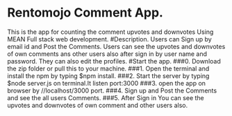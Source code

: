 # Rentomojo Comment App.
This is the app for counting the comment upvotes and downvotes Using MEAN Full stack web development.
#Description.
Users can Sign up by email id and Post the Comments.
Users can see the upvotes and downvotes of own comments ans other users also after sign in by user name and password.
They can also edit the profiles.
#Start the app.
###0. Download the zip folder or pull this to your machine.
###1. Open the terminal and install the npm by typing $npm install.
###2. Start the server by typing $node server.js on terminal.It listen port:3000
###3. open the app on browser by //localhost/3000 port.
###4. Sign up and Post the Comments and see the all users Comments.
###5. After Sign in You can see the upvotes and downvotes of own comment and other users also. 


